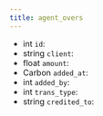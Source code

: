```yaml
---
title: agent_overs  
---
```


- <span class="type">int</span>  <span class="v-identifier">`id`</span>:
- <span class="type">string</span>  <span class="v-identifier">`client`</span>:
- <span class="type">float</span>  <span class="v-identifier">`amount`</span>:
- <span class="type">Carbon</span>  <span class="v-identifier">`added_at`</span>:
- <span class="type">int</span>  <span class="v-identifier">`added_by`</span>:
- <span class="type">int</span>  <span class="v-identifier">`trans_type`</span>:
- <span class="type">string</span>  <span class="v-identifier">`credited_to`</span>:
